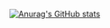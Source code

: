 [![Anurag's GitHub stats](https://github-readme-stats-git-masterorgs-github-readme-stats-team.vercel.app/api?username=antond15&count_private=true&include_all_commits=true&include_orgs=true&show_icons=true&hide_border=true&icon_color=ce2b29&bg_color=22272e&text_color=eeeeee&title_color=eeeeee)](https://github.com/anuraghazra/github-readme-stats)

